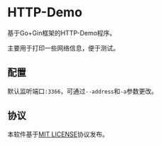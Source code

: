 # HTTP-Demo
基于Go+Gin框架的HTTP-Demo程序。

主要用于打印一些网络信息，便于测试。

## 配置
默认监听端口`:3366`，可通过`--address`和`-a`参数更改。

## 协议
本软件基于[MIT LICENSE](./LICENSE)协议发布。
